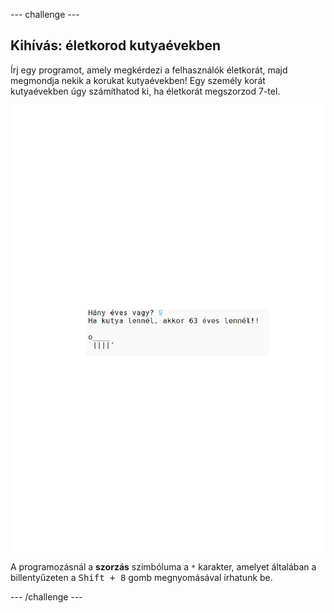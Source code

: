 \--- challenge \---

## Kihívás: életkorod kutyaévekben

Írj egy programot, amely megkérdezi a felhasználók életkorát, majd megmondja nekik a korukat kutyaévekben! Egy személy korát kutyaévekben úgy számíthatod ki, ha életkorát megszorzod 7-tel.

![képernyőkép](images/me-dog-years.png)

A programozásnál a **szorzás** szimbóluma a `*` karakter, amelyet általában a billentyűzeten a <kbd>Shift + 8</kbd> gomb megnyomásával írhatunk be.

\--- /challenge \---